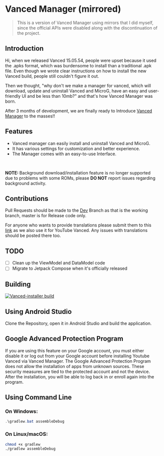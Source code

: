 # Vanced Manager (mirrored)

> This is a version of Vanced Manager using mirrors that I did myself, since the official APIs were disabled along with the discontinuation of the project.

## Introduction

Hi, when we released Vanced 15.05.54, people were upset because it used the .apks format, which was burdensome to install than a traditional .apk file. Even though we wrote clear instructions on how to install the new Vanced build, people still couldn't figure it out.  

Then we thought, "why don't we make a manager for vanced, which will download, update and uninstall Vanced and MicroG, have an easy and user-friendly UI and be less than 10mb?" and that's how Vanced Manager was born.  
  
After 3 months of development, we are finally ready to Introduce [Vanced Manager](https://github.com/YTVanced/VancedManager) to the masses!!

## Features

- Vanced manager can easily install and uninstall Vanced and MicroG.
- It has various settings for customization and better experience. 
- The Manager comes with an easy-to-use Interface.  

</br>

<div class="note">
  <p><strong>NOTE: </strong>Background download/installation feature is no longer supported due to problems with some ROMs, please <b>DO NOT</b> report issues regarding background activity.</p>
</div>

<!-- ##### Background download/installation feature is no longer supported due to problems with some ROMs, please do NOT report issues regarding background activity. -->

## Contributions

Pull Requests should be made to the [Dev](https://github.com/YTVanced/VancedManager) Branch as that is the working branch, master is for Release code only.

For anyone who wants to provide translations please submit them to this [link](https://crowdin.com/project/vanced-manager) as we also use it for YouTube Vanced. Any issues with translations should be posted there too.

## TODO

- [ ] Clean up the ViewModel and DataModel code
- [ ] Migrate to Jetpack Compose when it's officially released

## Building

<div>

[![Vanced-installer build](https://github.com/XenonTheInertG/Vanced-Manager/actions/workflows/debug.yml/badge.svg)](https://github.com/XenonTheInertG/Vanced-Manager/actions/workflows/debug.yml)

</div>

## Using Android Studio

Clone the Repository, open it in Android Studio and build the application.

## Google Advanced Protection Program

If you are using this feature on your Google account, you must either disable it or log out from your Google account before installing Youtube Vanced via Vanced Manager.
The Google Advanced Protection Program does not allow the installation of apps from unknown sources. These security measures are tied to the protected account and not the device. After the installation, you will be able to log back in or enroll again into the program.

## Using Command Line

### On Windows:
```powershell
.\gradlew.bat assembleDebug
```
### On Linux/macOS:
```bash
chmod +x gradlew
./gradlew assembleDebug
```

